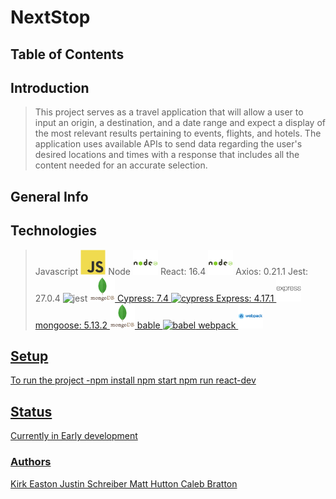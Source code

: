 # NextStop #

## Table of Contents ##

## Introduction ##
> This project serves as a travel application that will allow a user to input an origin, a destination, and a date range and expect a display of the most relevant results pertaining to events, flights, and hotels. The application uses available APIs to send data regarding the user's desired locations and times with a response that includes all the content needed for an accurate selection.

## General Info ##


## Technologies ##
>Javascript <img src="https://raw.githubusercontent.com/devicons/devicon/master/icons/javascript/javascript-original.svg" alt="javascript" width="40" height="40"/>
>Node <img src="https://raw.githubusercontent.com/devicons/devicon/master/icons/nodejs/nodejs-original-wordmark.svg" alt="nodejs" width="40" height="40"/>
>React: 16.4 <img src="https://raw.githubusercontent.com/devicons/devicon/master/icons/nodejs/nodejs-original-wordmark.svg" alt="nodejs" width="40" height="40"/>
>Axios: 0.21.1
>Jest: 27.0.4 <img src="https://www.vectorlogo.zone/logos/jestjsio/jestjsio-icon.svg" alt="jest" width="40" height="40"/> </a> <a href="https://www.mongodb.com/" target="_blank"> <img src="https://raw.githubusercontent.com/devicons/devicon/master/icons/mongodb/mongodb-original-wordmark.svg" alt="mongodb" width="40" height="40"/>
>Cypress: 7.4 <img src="https://raw.githubusercontent.com/simple-icons/simple-icons/6e46ec1fc23b60c8fd0d2f2ff46db82e16dbd75f/icons/cypress.svg" alt="cypress" width="40" height="40"/>
>Express: 4.17.1 <img src="https://raw.githubusercontent.com/devicons/devicon/master/icons/express/express-original-wordmark.svg" alt="express" width="40" height="40"/>
>mongoose: 5.13.2 <img src="https://raw.githubusercontent.com/devicons/devicon/master/icons/mongodb/mongodb-original-wordmark.svg" alt="mongodb" width="40" height="40"/>
>bable <img src="https://www.vectorlogo.zone/logos/babeljs/babeljs-icon.svg" alt="babel" width="40" height="40"/>
>webpack <img src="https://raw.githubusercontent.com/devicons/devicon/d00d0969292a6569d45b06d3f350f463a0107b0d/icons/webpack/webpack-original-wordmark.svg" alt="webpack" width="40" height="40"/>

## Setup ##
To run the project
-npm install
npm start
npm run react-dev
## Status ##
Currently in Early development

### Authors ###
Kirk Easton
Justin Schreiber
Matt Hutton
Caleb Bratton